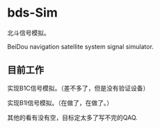 # bds-Sim
北斗信号模拟。

BeiDou navigation satellite system signal simulator.

## 目前工作

实现B1C信号模拟。（差不多了，但是没有验证设备）

实现B1I信号模拟。（在做了，在做了。）

其他的看有没有空，目标定太多了写不完的QAQ.
